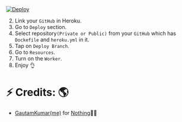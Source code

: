 <a href="https://heroku.com/deploy?template=https://github.com/Yyg-Masamba/Her0kuu_ucotaier">
  <img src="https://www.herokucdn.com/deploy/button.svg" alt="Deploy">
</a>
</p>
</details>

2) Link your `GitHub` in Heroku.
3) Go to `Deploy` section.
4) Select repository`(Private or Public)` from your `GitHub` which has `Dockefile` and `heroku.yml` in it.
5) Tap on `Deploy Branch`.
6) Go to `Resources`.
7) Turn on the `Worker`.
8) Enjoy 👌

# ⚡ Credits: 🌎
* [GautamKumar(me)](https://github.com/gautamajay52) for [Nothing](https://github.com/gautamajay52/Heroku-Stack-as-Container-Repo)😬😁
